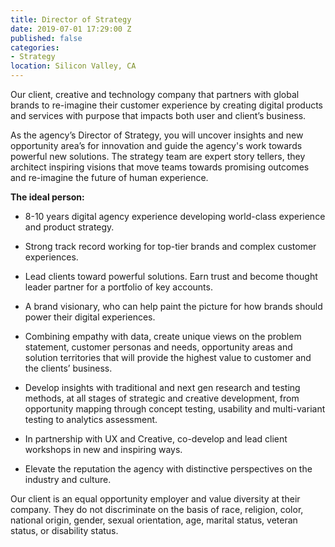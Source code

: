 ```yaml
---
title: Director of Strategy
date: 2019-07-01 17:29:00 Z
published: false
categories:
- Strategy
location: Silicon Valley, CA
---
```


Our client, creative and technology company that partners with global brands to re-imagine their customer experience by creating digital products and services with purpose that impacts both user and client’s business.

As the agency’s Director of Strategy, you will uncover insights and new opportunity area’s for innovation and guide the agency's work towards powerful new solutions. The strategy team are expert story tellers, they architect inspiring visions that move teams towards promising outcomes and re-imagine the future of human experience.

**The ideal person:**

* 8-10 years digital agency experience developing world-class experience and product strategy.

* Strong track record working for top-tier brands and  complex customer experiences.

* Lead clients toward powerful solutions. Earn trust and become thought leader partner for a portfolio of key accounts.

* A brand visionary, who can help paint the picture for how brands should power their digital experiences.

* Combining empathy with data, create unique views on the problem statement, customer personas and needs, opportunity areas and solution territories that will provide the highest value to customer and the clients’ business.

* Develop insights with traditional and next gen research and testing methods, at all stages of strategic and creative development, from opportunity mapping through concept testing, usability and multi-variant testing to analytics assessment.

* In partnership with UX and Creative, co-develop and lead client workshops in new and inspiring ways.

* Elevate the reputation the agency with distinctive perspectives on the industry and culture.

Our client is an equal opportunity employer and value diversity at their company. They do not discriminate on the basis of race, religion, color, national origin, gender, sexual orientation, age, marital status, veteran status, or disability status.